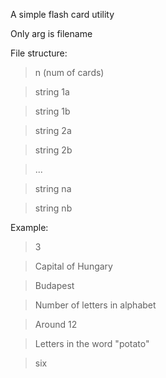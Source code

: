 A simple flash card utility

Only arg is filename

File structure:

>n (num of cards)

>string 1a


>string 1b

>string 2a

>string 2b

>...

>string na

>string nb

Example:

>3

>Capital of Hungary

>Budapest

>Number of letters in alphabet

>Around 12

>Letters in the word "potato"

>six
